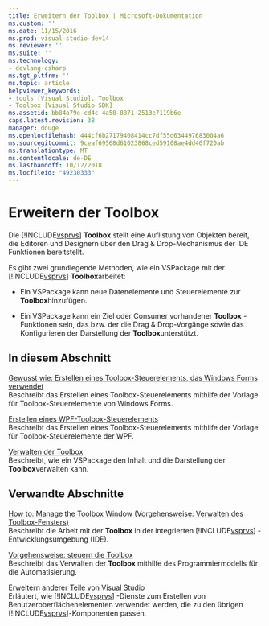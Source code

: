 ```yaml
---
title: Erweitern der Toolbox | Microsoft-Dokumentation
ms.custom: ''
ms.date: 11/15/2016
ms.prod: visual-studio-dev14
ms.reviewer: ''
ms.suite: ''
ms.technology:
- devlang-csharp
ms.tgt_pltfrm: ''
ms.topic: article
helpviewer_keywords:
- tools [Visual Studio], Toolbox
- Toolbox [Visual Studio SDK]
ms.assetid: bb84a79e-cd4c-4a58-8871-2513e7119b6e
caps.latest.revision: 38
manager: douge
ms.openlocfilehash: 444cf6b27179408414cc7df55d634497683004a6
ms.sourcegitcommit: 9ceaf69568d61023868ced59108ae4dd46f720ab
ms.translationtype: MT
ms.contentlocale: de-DE
ms.lasthandoff: 10/12/2018
ms.locfileid: "49230333"
---
```

# <a name="extending-the-toolbox"></a>Erweitern der Toolbox
Die [!INCLUDE[vsprvs](../includes/vsprvs-md.md)] **Toolbox** stellt eine Auflistung von Objekten bereit, die Editoren und Designern über den Drag & Drop-Mechanismus der IDE Funktionen bereitstellt.  
  
 Es gibt zwei grundlegende Methoden, wie ein VSPackage mit der [!INCLUDE[vsprvs](../includes/vsprvs-md.md)] **Toolbox**arbeitet:  
  
-   Ein VSPackage kann neue Datenelemente und Steuerelemente zur **Toolbox**hinzufügen.  
  
-   Ein VSPackage kann ein Ziel oder Consumer vorhandener **Toolbox** -Funktionen sein, das bzw. der die Drag &amp; Drop-Vorgänge sowie das Konfigurieren der Darstellung der **Toolbox**unterstützt.  
  
## <a name="in-this-section"></a>In diesem Abschnitt  
 [Gewusst wie: Erstellen eines Toolbox-Steuerelements, das Windows Forms verwendet](../misc/how-to-create-a-toolbox-control-that-uses-windows-forms.md)  
 Beschreibt das Erstellen eines Toolbox-Steuerelements mithilfe der Vorlage für Toolbox-Steuerelemente von Windows Forms.  
  
 [Erstellen eines WPF-Toolbox-Steuerelements](../extensibility/creating-a-wpf-toolbox-control.md)  
 Beschreibt das Erstellen eines Toolbox-Steuerelements mithilfe der Vorlage für Toolbox-Steuerelemente der WPF.  
  
 [Verwalten der Toolbox](../misc/managing-the-toolbox.md)  
 Beschreibt, wie ein VSPackage den Inhalt und die Darstellung der **Toolbox**verwalten kann.  
  
## <a name="related-sections"></a>Verwandte Abschnitte  
 [How to: Manage the Toolbox Window (Vorgehensweise: Verwalten des Toolbox-Fensters)](http://msdn.microsoft.com/en-us/a022c3fe-298c-4a59-a48f-b050da90ebc2)  
 Beschreibt die Arbeit mit der **Toolbox** in der integrierten [!INCLUDE[vsprvs](../includes/vsprvs-md.md)] -Entwicklungsumgebung (IDE).  
  
 [Vorgehensweise: steuern die Toolbox](http://msdn.microsoft.com/library/c9d8a18a-d2bc-43d4-a803-601bfc6a6599)  
 Beschreibt das Verwalten der **Toolbox** mithilfe des Programmiermodells für die Automatisierung.  
  
 [Erweitern anderer Teile von Visual Studio](../extensibility/extending-other-parts-of-visual-studio.md)  
 Erläutert, wie [!INCLUDE[vsprvs](../includes/vsprvs-md.md)] -Dienste zum Erstellen von Benutzeroberflächenelementen verwendet werden, die zu den übrigen [!INCLUDE[vsprvs](../includes/vsprvs-md.md)]-Komponenten passen.